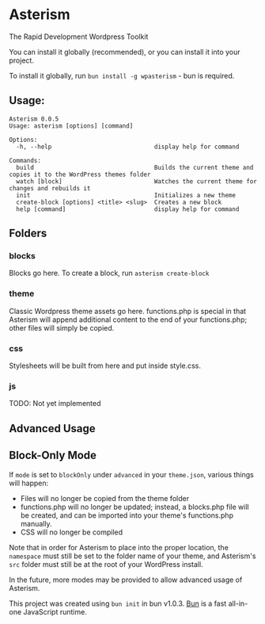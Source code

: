 # Asterism
The Rapid Development Wordpress Toolkit

You can install it globally (recommended), or you can install it into your project.

To install it globally, run `bun install -g wpasterism` - bun is required.


## Usage:
```
Asterism 0.0.5
Usage: asterism [options] [command]

Options:
  -h, --help                             display help for command

Commands:
  build                                  Builds the current theme and copies it to the WordPress themes folder
  watch [block]                          Watches the current theme for changes and rebuilds it
  init                                   Initializes a new theme
  create-block [options] <title> <slug>  Creates a new block
  help [command]                         display help for command
```

## Folders

### blocks
Blocks go here. To create a block, run `asterism create-block`

### theme
Classic Wordpress theme assets go here. functions.php is special in that Asterism will
append additional content to the end of your functions.php; other files will simply be copied.

### css
Stylesheets will be built from here and put inside style.css.

### js
TODO: Not yet implemented

## Advanced Usage
## Block-Only Mode
If `mode` is set to `blockOnly` under `advanced` in your `theme.json`, various things will happen:

* Files will no longer be copied from the theme folder
* functions.php will no longer be updated; instead, a blocks.php file will be created, and can be imported
  into your theme's functions.php manually.
* CSS will no longer be compiled

Note that in order for Asterism to place into the proper location, the `namespace` must still be set to the
folder name of your theme, and Asterism's `src` folder must still be at the root of your WordPress install.

In the future, more modes may be provided to allow advanced usage of Asterism.

This project was created using `bun init` in bun v1.0.3. [Bun](https://bun.sh) is a fast all-in-one JavaScript runtime.
